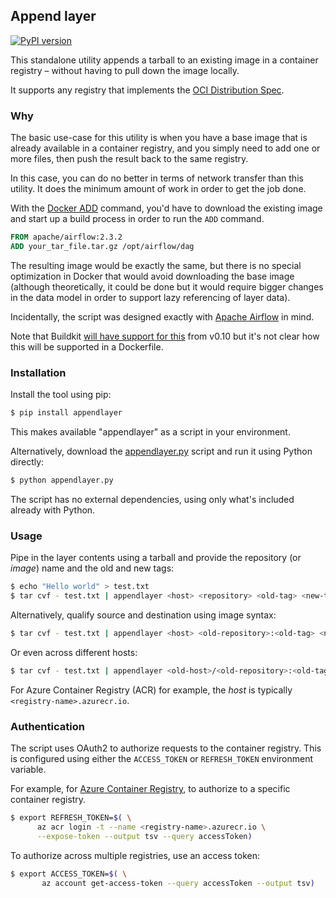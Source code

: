 Append layer
------------

[![PyPI version](https://badge.fury.io/py/appendlayer.svg)](https://badge.fury.io/py/appendlayer)

This standalone utility appends a tarball to an existing image in a
container registry – without having to pull down the image locally.

It supports any registry that implements the [OCI Distribution
Spec](https://github.com/opencontainers/distribution-spec).


### Why

The basic use-case for this utility is when you have a base image that
is already available in a container registry, and you simply need to
add one or more files, then push the result back to the same registry.

In this case, you can do no better in terms of network transfer than
this utility. It does the minimum amount of work in order to get the
job done.

With the [Docker
ADD](https://docs.docker.com/engine/reference/builder/#add) command,
you'd have to download the existing image and start up a build process
in order to run the `ADD` command.

```dockerfile
FROM apache/airflow:2.3.2
ADD your_tar_file.tar.gz /opt/airflow/dag
```

The resulting image would be exactly the same, but there is no special
optimization in Docker that would avoid downloading the base image
(although theoretically, it could be done but it would require bigger
changes in the data model in order to support lazy referencing of
layer data).

Incidentally, the script was designed exactly with [Apache
Airflow](https://airflow.apache.org/) in mind.


Note that Buildkit [will have support for
this](https://github.com/moby/buildkit/issues/2414) from v0.10 but
it's not clear how this will be supported in a Dockerfile.

### Installation

Install the tool using pip:

```bash
$ pip install appendlayer
```

This makes available "appendlayer" as a script in your environment.

Alternatively, download the [appendlayer.py](./appendlayer.py) script
and run it using Python directly:

```bash
$ python appendlayer.py
```

The script has no external dependencies, using only what's included already with Python.


### Usage

Pipe in the layer contents using a tarball and provide the repository (or _image_) name and the old and new tags:

```bash
$ echo "Hello world" > test.txt
$ tar cvf - test.txt | appendlayer <host> <repository> <old-tag> <new-tag>
```

Alternatively, qualify source and destination using image syntax:
```bash
$ tar cvf - test.txt | appendlayer <host> <old-repository>:<old-tag> <new-repository>:<new-tag>
```

Or even across different hosts:
```bash
$ tar cvf - test.txt | appendlayer <old-host>/<old-repository>:<old-tag> <new-host>/<new-repository>:<new-tag>
```

For Azure Container Registry (ACR) for example, the _host_ is
typically `<registry-name>.azurecr.io`.


### Authentication

The script uses OAuth2 to authorize requests to the container
registry. This is configured using either the `ACCESS_TOKEN` or
`REFRESH_TOKEN` environment variable.

For example, for [Azure Container
Registry](https://azure.microsoft.com/en-us/services/container-registry/),
to authorize to a specific container registry.

```bash
$ export REFRESH_TOKEN=$( \
      az acr login -t --name <registry-name>.azurecr.io \
      --expose-token --output tsv --query accessToken)
```

To authorize across multiple registries, use an access token:

```bash
$ export ACCESS_TOKEN=$( \
       az account get-access-token --query accessToken --output tsv)
```
